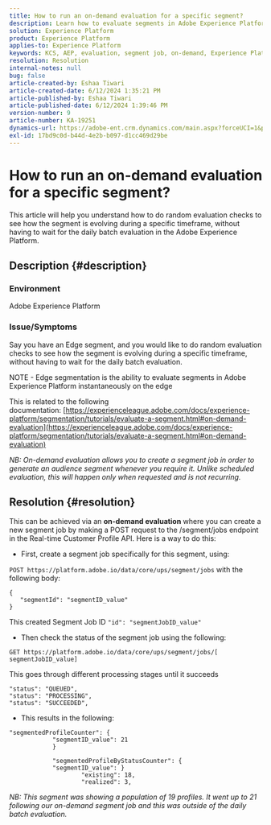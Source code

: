 ```yaml
---
title: How to run an on-demand evaluation for a specific segment?
description: Learn how to evaluate segments in Adobe Experience Platform instantaneously on the edge.
solution: Experience Platform
product: Experience Platform
applies-to: Experience Platform
keywords: KCS, AEP, evaluation, segment job, on-demand, Experience Platform
resolution: Resolution
internal-notes: null
bug: false
article-created-by: Eshaa Tiwari
article-created-date: 6/12/2024 1:35:21 PM
article-published-by: Eshaa Tiwari
article-published-date: 6/12/2024 1:39:46 PM
version-number: 9
article-number: KA-19251
dynamics-url: https://adobe-ent.crm.dynamics.com/main.aspx?forceUCI=1&pagetype=entityrecord&etn=knowledgearticle&id=7189679c-c028-ef11-840a-6045bd029b18
exl-id: 17bd9c0d-b44d-4e2b-b097-d1cc469d29be
---
```

# How to run an on-demand evaluation for a specific segment?


This article will help you understand how to do random evaluation checks to see how the segment is evolving during a specific timeframe, without having to wait for the daily batch evaluation in the Adobe Experience Platform.

## Description {#description}


### Environment

Adobe Experience Platform

### Issue/Symptoms

Say you have an Edge segment, and you would like to do random evaluation checks to see how the segment is evolving during a specific timeframe, without having to wait for the daily batch evaluation.

NOTE - Edge segmentation is the ability to evaluate segments in Adobe Experience Platform instantaneously on the edge

This is related to the following documentation: [https://experienceleague.adobe.com/docs/experience-platform/segmentation/tutorials/evaluate-a-segment.html#on-demand-evaluation](https://experienceleague.adobe.com/docs/experience-platform/segmentation/tutorials/evaluate-a-segment.html#on-demand-evaluation)

*NB: On-demand evaluation allows you to create a segment job in order to generate an audience segment whenever you require it. Unlike scheduled evaluation, this will happen only when requested and is not recurring.*


## Resolution {#resolution}


This can be achieved via an <b>on-demand evaluation</b> where you can create a new segment job by making a POST request to the /segment/jobs endpoint in the Real-time Customer Profile API. Here is a way to do this:

- First, create a segment job specifically for this segment, using:


`POST https://platform.adobe.io/data/core/ups/segment/jobs` with the following body:


```
{
   "segmentId": "segmentID_value"
}
```


This created Segment Job ID `"id": "segmentJobID_value"`

- Then check the status of the segment job using the following:


`GET https://platform.adobe.io/data/core/ups/segment/jobs/[ segmentJobID_value]`

This goes through different processing stages until it succeeds




```
"status": "QUEUED",
"status": "PROCESSING",
"status": "SUCCEEDED",
```




- This results in the following:





```
"segmentedProfileCounter": {
            "segmentID_value": 21
            }

            "segmentedProfileByStatusCounter": {
            "segmentID_value": }
                    "existing": 18,
                    "realized": 3,
```




*NB: This segment was showing a population of 19 profiles. It went up to 21 following our on-demand segment job and this was outside of the daily batch evaluation.*
